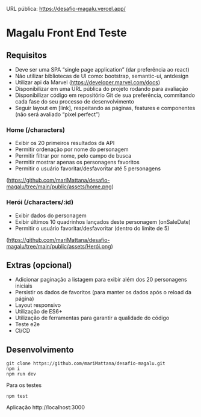 URL pública: https://desafio-magalu.vercel.app/

# Magalu Front End Teste

## Requisitos

- Deve ser uma SPA “single page application” (dar preferência ao react)
- Não utilizar bibliotecas de UI como: bootstrap, semantic-ui, antdesign
- Utilizar api da Marvel (https://developer.marvel.com/docs)
- Disponibilizar em uma URL pública do projeto rodando para avaliação
- Disponibilizar código em repositório Git de sua preferência, commitando cada fase do seu processo de desenvolvimento
- Seguir layout em [link], respeitando as páginas, features e componentes (não será avaliado “pixel perfect”)

### Home (/characters)

- Exibir os 20 primeiros resultados da API
- Permitir ordenação por nome do personagem
- Permitir filtrar por nome, pelo campo de busca
- Permitir mostrar apenas os personagens favoritos
- Permitir o usuário favoritar/desfavoritar até 5 personagens

(https://github.com/mariMattana/desafio-magalu/tree/main/public/assets/home.png)

### Herói (/characters/:id)

- Exibir dados do personagem
- Exibir últimos 10 quadrinhos lançados deste personagem (onSaleDate)
- Permitir o usuário favoritar/desfavoritar (dentro do limite de 5)

(https://github.com/mariMattana/desafio-magalu/tree/main/public/assets/Herói.png)

## Extras (opcional)

- Adicionar paginação a listagem para exibir além dos 20 personagens iniciais
- Persistir os dados de favoritos (para manter os dados após o reload da página)
- Layout responsivo
- Utilização de ES6+
- Utilização de ferramentas para garantir a qualidade do código
- Teste e2e
- CI/CD

## Desenvolvimento

```shell
git clone https://github.com/mariMattana/desafio-magalu.git
npm i
npm run dev
```

Para os testes

```shell
npm test
```

Aplicação http://localhost:3000
